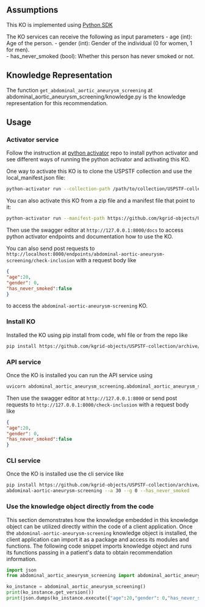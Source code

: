 ## Assumptions
This KO is implemented using [Python SDK](https://github.com/kgrid/python-sdk)

The KO services can receive the following as input parameters
    - age (int): Age of the person.
    - gender (int): Gender of the individual (0 for women, 1 for men).    
    - has_never_smoked (bool): Whether this person has never smoked or not.
## Knowledge Representation
The function `get_abdominal_aortic_aneurysm_screening` at abdominal_aortic_aneurysm_screening/knowledge.py is the knowledge representation for this recommendation.

## Usage
### Activator service
Follow the instruction at [python activator](https://github.com/kgrid/python-activator/blob/main/README.md) repo to install python activator and see different ways of running the python activator and activating this KO.

One way to activate this KO is to clone the USPSTF collection and use the local_manifest.json file: 
```bash
python-activator run --collection-path /path/to/collection/USPSTF-collection
```

You can also activate this KO from a zip file and a manifest file that point to it:
```bash
python-activator run --manifest-path https://github.com/kgrid-objects/USPSTF-collection/releases/download/1.0/manifest.json
```

Then use the swagger editor at `http://127.0.0.1:8000/docs` to access python activator endpoints and documentation how to use the KO.

You can also send post requests to `http://localhost:8000/endpoints/abdominal-aortic-aneurysm-screening/check-inclusion` with a request body like
```json
{
"age":20,
"gender": 0,
"has_never_smoked":false
}
```
to access the `abdominal-aortic-aneurysm-screening` KO.

### Install KO
Installed the KO using pip install from code, whl file or from the repo like
```bash
pip install https://github.com/kgrid-objects/USPSTF-collection/archive/refs/heads/testSDK.zip#subdirectory=abdominal-aortic-aneurysm-screening
```
### API service
Once the KO is installed you can run the API service using
```bash
uvicorn abdominal_aortic_aneurysm_screening.abdominal_aortic_aneurysm_screening:app
```

Then use the swagger editor at `http://127.0.0.1:8000` or send post requests to `http://127.0.0.1:8000/check-inclusion` with a request body like
```json
{
"age":20,
"gender": 0,
"has_never_smoked":false
}
``` 

### CLI service
Once the KO is installed use the cli service like
```bash
pip install https://github.com/kgrid-objects/USPSTF-collection/archive/refs/heads/testSDK.zip#subdirectory=abdominal-aortic-aneurysm-screening
abdominal-aortic-aneurysm-screening --a 30 --g 0 --has_never_smoked
```
### Use the knowledge object directly from the code
This section demonstrates how the knowledge embedded in this knowledge object can be utilized directly within the code of a client application. Once the `abdominal-aortic-aneurysm-screening` knowledge object is installed, the client application can import it as a package and access its modules and functions. The following code snippet imports knowledge object and runs its functions passing in a patient's data to obtain recommendation information.

```python
import json
from abdominal_aortic_aneurysm_screening import abdominal_aortic_aneurysm_screening

ko_instance = abdominal_aortic_aneurysm_screening()
print(ko_instance.get_version())
print(json.dumps(ko_instance.execute({"age":20,"gender": 0,"has_never_smoked":False}), indent=4))
```
